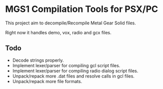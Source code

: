
# MGS1 Compilation Tools for PSX/PC

This project aim to decompile/Recompile Metal Gear Solid files.

Right now it handles demo, vox, radio and gcx files.

## Todo

- Decode strings properly.
- Implement lexer/parser for compiling gcl script files.
- Implement lexer/parser for compiling radio dialog script files.
- Unpack/repack more .dat files and resolve calls in gcl files.
- Unpack/repack more file formats.
